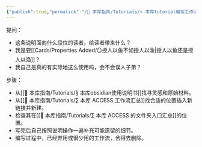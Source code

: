 ```yaml
---
{"publish":true,"permalink":"/🧰 本库指南/Tutorials/» 本库tutorial编写工作流.md","title":"» 本库tutorial编写工作流","created":"2022-08-07","modified":"2023-03-14","published":"2025-07-07T17:10:23.950+08:00","cssclasses":""}
---
```


提问：

- 这条说明面向什么段位的读者，给读者带来什么？
- 我是要[[Cards/Properties Added/🪞授人以鱼不如授人以渔\|授人以鱼还是授人以渔]]？
- 我自己是真的有实际地这么使用吗，会不会误人子弟？

步骤：

- 从[[🧰 本库指南/Tutorials/§ 本库obsidian使用说明书]]找寻灵感和原始材料。
- 从[[🧰 本库指南/Tutorials/∑ 本库 ACCESS 工作流汇总]]找合适的位置插入新链接并新建。
- 检查其在[[🧰 本库指南/Tutorials/∑ 本库 ACCESS 的文件夹入口汇总]]的位置。
- 写完后自己按照说明操作一遍补充可能遗留的细节。
- 编写过程中，已经弃用或很少用的工作流，舍得去删除。